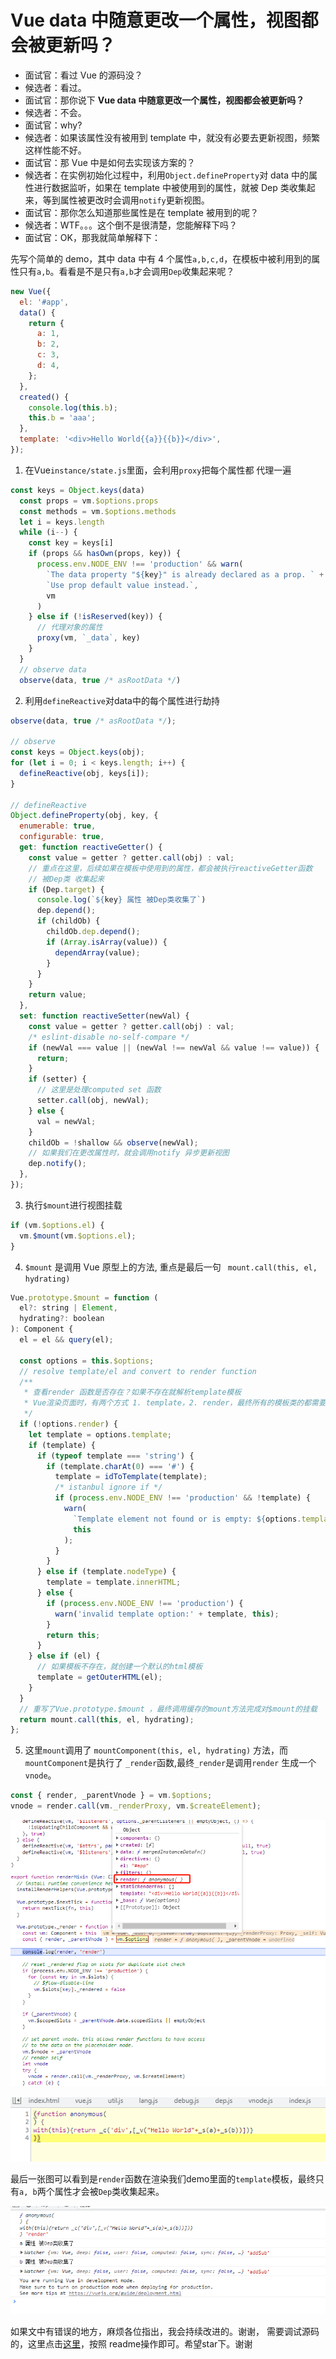 # Vue data 中随意更改一个属性，视图都会被更新吗？

- 面试官：看过 Vue 的源码没？
- 候选者：看过。
- 面试官：那你说下 **Vue data 中随意更改一个属性，视图都会被更新吗？**
- 候选者：不会。
- 面试官：why?
- 候选者：如果该属性没有被用到 template 中，就没有必要去更新视图，频繁这样性能不好。
- 面试官：那 Vue 中是如何去实现该方案的？
- 候选者：在实例初始化过程中，利用`Object.defineProperty`对 data 中的属性进行数据监听，如果在 template 中被使用到的属性，就被 Dep 类收集起来，等到属性被更改时会调用`notify`更新视图。
- 面试官：那你怎么知道那些属性是在 template 被用到的呢？
- 候选者：WTF。。。这个倒不是很清楚，您能解释下吗？
- 面试官：OK，那我就简单解释下：

先写个简单的 demo，其中 data 中有 4 个属性`a,b,c,d`，在模板中被利用到的属性只有`a,b`。看看是不是只有`a,b`才会调用`Dep`收集起来呢？

```javascript
new Vue({
  el: '#app',
  data() {
    return {
      a: 1,
      b: 2,
      c: 3,
      d: 4,
    };
  },
  created() {
    console.log(this.b);
    this.b = 'aaa';
  },
  template: '<div>Hello World{{a}}{{b}}</div>',
});
```

1. 在Vue`instance/state.js`里面，会利用`proxy`把每个属性都 代理一遍

```javascript
const keys = Object.keys(data)
  const props = vm.$options.props
  const methods = vm.$options.methods
  let i = keys.length
  while (i--) {
    const key = keys[i]
    if (props && hasOwn(props, key)) {
      process.env.NODE_ENV !== 'production' && warn(
        `The data property "${key}" is already declared as a prop. ` +
        `Use prop default value instead.`,
        vm
      )
    } else if (!isReserved(key)) {
      // 代理对象的属性
      proxy(vm, `_data`, key)
    }
  }
  // observe data
  observe(data, true /* asRootData */)
```

2. 利用`defineReactive`对data中的每个属性进行劫持

```javascript
observe(data, true /* asRootData */);

// observe
const keys = Object.keys(obj);
for (let i = 0; i < keys.length; i++) {
  defineReactive(obj, keys[i]);
}

// defineReactive
Object.defineProperty(obj, key, {
  enumerable: true,
  configurable: true,
  get: function reactiveGetter() {
    const value = getter ? getter.call(obj) : val;
    // 重点在这里，后续如果在模板中使用到的属性，都会被执行reactiveGetter函数
    // 被Dep类 收集起来
    if (Dep.target) {
      console.log(`${key} 属性 被Dep类收集了`)
      dep.depend();
      if (childOb) {
        childOb.dep.depend();
        if (Array.isArray(value)) {
          dependArray(value);
        }
      }
    }
    return value;
  },
  set: function reactiveSetter(newVal) {
    const value = getter ? getter.call(obj) : val;
    /* eslint-disable no-self-compare */
    if (newVal === value || (newVal !== newVal && value !== value)) {
      return;
    }
    if (setter) {
      // 这里是处理computed set 函数
      setter.call(obj, newVal);
    } else {
      val = newVal;
    }
    childOb = !shallow && observe(newVal);
    // 如果我们在更改属性时，就会调用notify 异步更新视图
    dep.notify();
  },
});
```

3. 执行`$mount`进行视图挂载

```javascript
if (vm.$options.el) {
  vm.$mount(vm.$options.el);
}
```

4. `$mount` 是调用 Vue 原型上的方法, 重点是最后一句 ` mount.call(this, el, hydrating)`

```javascript
Vue.prototype.$mount = function (
  el?: string | Element,
  hydrating?: boolean
): Component {
  el = el && query(el);

  const options = this.$options;
  // resolve template/el and convert to render function
  /**
   * 查看render 函数是否存在？如果不存在就解析template模板
   * Vue渲染页面时，有两个方式 1. template，2. render，最终所有的模板类的都需要使用render去渲染
   */
  if (!options.render) {
    let template = options.template;
    if (template) {
      if (typeof template === 'string') {
        if (template.charAt(0) === '#') {
          template = idToTemplate(template);
          /* istanbul ignore if */
          if (process.env.NODE_ENV !== 'production' && !template) {
            warn(
              `Template element not found or is empty: ${options.template}`,
              this
            );
          }
        }
      } else if (template.nodeType) {
        template = template.innerHTML;
      } else {
        if (process.env.NODE_ENV !== 'production') {
          warn('invalid template option:' + template, this);
        }
        return this;
      }
    } else if (el) {
      // 如果模板不存在，就创建一个默认的html模板
      template = getOuterHTML(el);
    }
  }
  // 重写了Vue.prototype.$mount ，最终调用缓存的mount方法完成对$mount的挂载
  return mount.call(this, el, hydrating);
};
```

5. 这里`mount`调用了 `mountComponent(this, el, hydrating)` 方法，而 `mountComponent`是执行了
   `_render`函数,最终`_render`是调用`render` 生成一个`vnode`。

```javascript
const { render, _parentVnode } = vm.$options;
vnode = render.call(vm._renderProxy, vm.$createElement);
```
![](./images/render.png)

![](./images/anony.png)

最后一张图可以看到是`render`函数在渲染我们demo里面的`template`模板，最终只有`a, b`两个属性才会被`Dep`类收集起来。

![](./images/dep.png)


如果文中有错误的地方，麻烦各位指出，我会持续改进的。谢谢，
需要调试源码的，这里点击[这里](https://github.com/Rudy24/Notes/tree/master/Vue%E6%BA%90%E7%A0%81%E5%AD%A6%E4%B9%A0/projects/demo1)，按照 readme操作即可。希望star下。谢谢